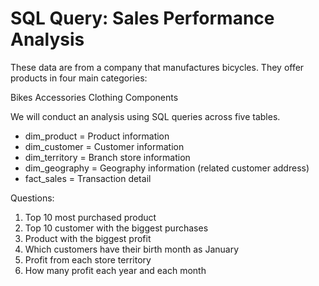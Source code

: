# SQL Query: Sales Performance Analysis


These data are from a company that manufactures bicycles. They offer products in four main categories:

Bikes 
Accessories 
Clothing 
Components


We will conduct an analysis using SQL queries across five tables.

- dim_product = Product information
- dim_customer = Customer information
- dim_territory = Branch store information
- dim_geography = Geography information (related customer address)
- fact_sales = Transaction detail

Questions:

1. Top 10 most purchased product
2. Top 10 customer with the biggest purchases
3. Product with the biggest profit
4. Which customers have their birth month as January
5. Profit from each store territory
6. How many profit each year and each month

